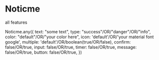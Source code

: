 # Noticme

all features

Noticme.any({
    text: "some text",
    type: "success"/OR/"danger"/OR/"info",
    color: "default"/OR/"your color here",
    icon: 'default'/OR/'your material font google',
    multiple: 'default'/OR/boolean(true/OR/false),
    confirm: false/OR/true,
    input: false/OR/true,
    timer: false/OR/true,
    message: false/OR/true,
    button: false/OR/true,
})
